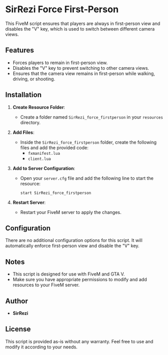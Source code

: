 # SirRezi Force First-Person

This FiveM script ensures that players are always in first-person view and disables the "V" key, which is used to switch between different camera views.

## Features

- Forces players to remain in first-person view.
- Disables the "V" key to prevent switching to other camera views.
- Ensures that the camera view remains in first-person while walking, driving, or shooting.

## Installation

1. **Create Resource Folder**:
   - Create a folder named `SirRezi_force_firstperson` in your `resources` directory.

2. **Add Files**:
   - Inside the `SirRezi_force_firstperson` folder, create the following files and add the provided code:
     - `fxmanifest.lua`
     - `client.lua`

3. **Add to Server Configuration**:
   - Open your `server.cfg` file and add the following line to start the resource:
     ```
     start SirRezi_force_firstperson
     ```

4. **Restart Server**:
   - Restart your FiveM server to apply the changes.

## Configuration

There are no additional configuration options for this script. It will automatically enforce first-person view and disable the "V" key.

## Notes

- This script is designed for use with FiveM and GTA V.
- Make sure you have appropriate permissions to modify and add resources to your FiveM server.

## Author

- **SirRezi**

## License

This script is provided as-is without any warranty. Feel free to use and modify it according to your needs.
